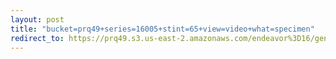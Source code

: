 ```yaml
---
layout: post
title: "bucket=prq49+series=16005+stint=65+view=video+what=specimen"
redirect_to: https://prq49.s3.us-east-2.amazonaws.com/endeavor%3D16/genomes/stage%3D0%2Bwhat%3Dgenerated/stint%3D65/series%3D16005/a%3Dgenome%2Bcriteria%3Dabundance%2Bmorph%3Dwildtype%2Bproc%3D0%2Bseries%3D16005%2Bstint%3D65%2Bthread%3D0%2Bvariation%3Dmaster%2Bext%3D.json.gz
---
```

